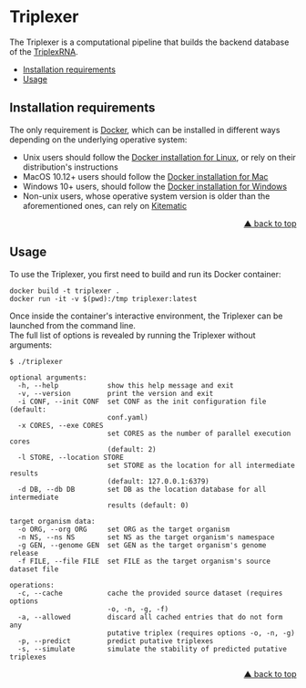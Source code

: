 <div id="top"></div>



# Triplexer

The Triplexer is a computational pipeline that builds the backend database of
the [TriplexRNA](https://triplexrna.org).

- [Installation requirements](#installation-requirements)
- [Usage](#usage)



## Installation requirements

The only requirement is [Docker](https://www.docker.com/), which can be
installed in different ways depending on the underlying operative system:
- Unix users should follow the
[Docker installation for Linux](https://docs.docker.com/installation), or rely
on their distribution's instructions
- MacOS 10.12+ users should follow the
[Docker installation for Mac](https://hub.docker.com/editions/community/docker-ce-desktop-mac)
- Windows 10+ users, should follow the
[Docker installation for Windows](https://hub.docker.com/editions/community/docker-ce-desktop-windows)
- Non-unix users, whose operative system version is older than the
aforementioned ones, can rely on [Kitematic](https://kitematic.com/)

<p align="right"><a href="#top">&#x25B2; back to top</a></p>



## Usage

To use the Triplexer, you first need to build and run its Docker container:
```
docker build -t triplexer .
docker run -it -v $(pwd):/tmp triplexer:latest
```

Once inside the container's interactive environment, the Triplexer can be
launched from the command line.  
The full list of options is revealed by running the Triplexer without
arguments:

```
$ ./triplexer

optional arguments:
  -h, --help            show this help message and exit
  -v, --version         print the version and exit
  -i CONF, --init CONF  set CONF as the init configuration file (default:
                        conf.yaml)
  -x CORES, --exe CORES
                        set CORES as the number of parallel execution cores
                        (default: 2)
  -l STORE, --location STORE
                        set STORE as the location for all intermediate results
                        (default: 127.0.0.1:6379)
  -d DB, --db DB        set DB as the location database for all intermediate
                        results (default: 0)

target organism data:
  -o ORG, --org ORG     set ORG as the target organism
  -n NS, --ns NS        set NS as the target organism's namespace
  -g GEN, --genome GEN  set GEN as the target organism's genome release
  -f FILE, --file FILE  set FILE as the target organism's source dataset file

operations:
  -c, --cache           cache the provided source dataset (requires options
                        -o, -n, -g, -f)
  -a, --allowed         discard all cached entries that do not form any
                        putative triplex (requires options -o, -n, -g)
  -p, --predict         predict putative triplexes
  -s, --simulate        simulate the stability of predicted putative triplexes
```

<p align="right"><a href="#top">&#x25B2; back to top</a></p>
